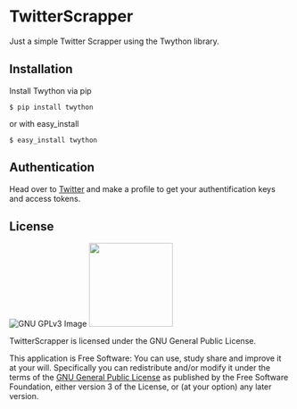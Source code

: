 TwitterScrapper
=======

Just a simple Twitter Scrapper using the Twython library. 

Installation
------------

Install Twython via pip 

    $ pip install twython

or with easy_install 

    $ easy_install twython
    
Authentication
--------------

Head over to <a href="https://apps.twitter.com/">Twitter</a> and make a profile to get your authentification keys and access tokens.

## License
![GNU GPLv3 Image](https://www.gnu.org/graphics/gplv3-127x51.png) <img src="https://www.filesilo.co.uk/wp-content/uploads/2014/11/twthon.jpg" width="150">

TwitterScrapper is licensed under the GNU General Public License.

This application is Free Software: You can use, study share and improve it at your
will. Specifically you can redistribute and/or modify it under the terms of the
[GNU General Public License](https://www.gnu.org/licenses/gpl.html) as
published by the Free Software Foundation, either version 3 of the License, or
(at your option) any later version.
